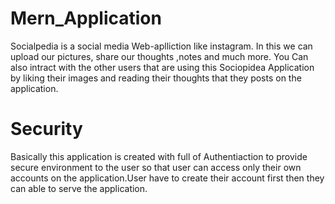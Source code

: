 # Mern_Application
Socialpedia  is a social media Web-aplliction like instagram. In this we can upload
our pictures, share our thoughts ,notes and much more. You Can also intract with the other users 
that are using this Sociopidea Application by liking their images and reading their thoughts that
they posts on the application.
# Security
Basically this application is created with full of Authentiaction to provide secure environment to the
user so that user can access only their own accounts on the application.User have to create their
account first then they can able to serve the application.
